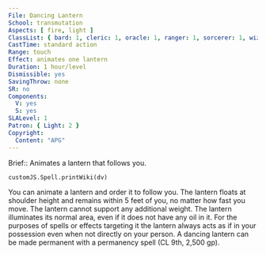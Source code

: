 ```yaml
---
File: Dancing Lantern
School: transmutation
Aspects: [ fire, light ]
ClassList: { bard: 1, cleric: 1, oracle: 1, ranger: 1, sorcerer: 1, wizard: 1, witch: 1, shaman: 1 }
CastTime: standard action
Range: touch
Effect: animates one lantern
Duration: 1 hour/level
Dismissible: yes
SavingThrow: none
SR: no
Components:
  V: yes
  S: yes
SLALevel: 1
Patron: { Light: 2 }
Copyright:
  Content: "APG"
---
```

Brief:: Animates a lantern that follows you.

```dataviewjs
customJS.Spell.printWiki(dv)
```

You can animate a lantern and order it to follow you. The lantern floats at shoulder height and remains within 5 feet of you, no matter how fast you move. The lantern cannot support any additional weight. The lantern illuminates its normal area, even if it does not have any oil in it. For the purposes of spells or effects targeting it the lantern always acts as if in your possession even when not directly on your person. A dancing lantern can be made permanent with a permanency spell (CL 9th, 2,500 gp).
